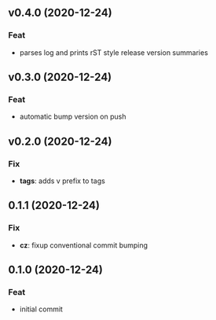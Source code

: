 ## v0.4.0 (2020-12-24)

### Feat

- parses log and prints rST style release version summaries

## v0.3.0 (2020-12-24)

### Feat

- automatic bump version on push

## v0.2.0 (2020-12-24)

### Fix

- **tags**: adds v prefix to tags

## 0.1.1 (2020-12-24)

### Fix

- **cz**: fixup conventional commit bumping

## 0.1.0 (2020-12-24)

### Feat

- initial commit
